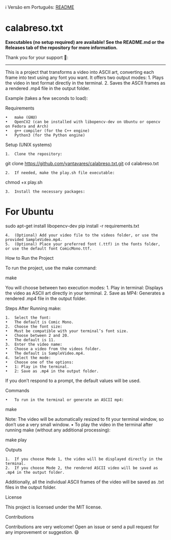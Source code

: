 ℹ️ Versão em Português: [README](README.md)

# calabreso.txt

**Executables (no setup required) are available! See the README.md or the Releases tab of the repository for more information.**

Thank you for your support 🌠:

---

This is a project that transforms a video into ASCII art, converting each frame into text using any font you want. It offers two output modes:
	1.	Plays the video in text format directly in the terminal.
	2.	Saves the ASCII frames as a rendered .mp4 file in the output folder.

Example (takes a few seconds to load):

Requirements

	•	make (GNU)
	•	OpenCV2 (can be installed with libopencv-dev on Ubuntu or opencv on Fedora and Arch)
	•	g++ compiler (for the C++ engine)
	•	Python3 (for the Python engine)

Setup (UNIX systems)

	1.	Clone the repository:

  git clone https://github.com/yantavares/calabreso.txt.git
  cd calabreso.txt

	2.	If needed, make the play.sh file executable:

  chmod +x play.sh

	3.	Install the necessary packages:

   # For Ubuntu
   sudo apt-get install libopencv-dev
   pip install -r requirements.txt

	4.	(Optional) Add your video file to the videos folder, or use the provided SampleVideo.mp4.
	5.	(Optional) Place your preferred font (.ttf) in the fonts folder, or use the default font ComicMono.ttf.

How to Run the Project

To run the project, use the make command:

   make

You will choose between two execution modes:
	1.	Play in terminal: Displays the video as ASCII art directly in your terminal.
	2.	Save as MP4: Generates a rendered .mp4 file in the output folder.

Steps After Running make:

	1.	Select the font:
	•	The default is Comic Mono.
	2.	Choose the font size:
	•	Must be compatible with your terminal’s font size.
	•	Choose between 2 and 20.
	•	The default is 11.
	3.	Enter the video name:
	•	Choose a video from the videos folder.
	•	The default is SampleVideo.mp4.
	4.	Select the mode:
	•	Choose one of the options:
	•	1: Play in the terminal.
	•	2: Save as .mp4 in the output folder.

If you don’t respond to a prompt, the default values will be used.

Commands

	•	To run in the terminal or generate an ASCII mp4:

   make

Note: The video will be automatically resized to fit your terminal window, so don’t use a very small window.
	•	To play the video in the terminal after running make (without any additional processing):

   make play

Outputs

	1.	If you choose Mode 1, the video will be displayed directly in the terminal.
	2.	If you choose Mode 2, the rendered ASCII video will be saved as .mp4 in the output folder.

Additionally, all the individual ASCII frames of the video will be saved as .txt files in the output folder.

License

This project is licensed under the MIT license.

Contributions

Contributions are very welcome! Open an issue or send a pull request for any improvement or suggestion. 😄